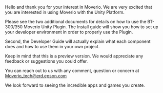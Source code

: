 Hello and thank you for your interest in Moverio. 
We are very excited that you are interested in using Moverio with the Unity Platform. 

Please see the two additional documents for details on how to use the BT-300/350 Moverio Unity Plugin. 
The Install guide will show you how to set up your developer environment in order to properly use the 
Plugin. 

Second, the Developer Guide will actually explain what each component does and how to use them in your own
project. 

Keep in mind that this is a preview version. We would appreciate any feedback or suggestions you could offer. 

You can reach out to us with any comment, question or concern at Moverio_tech@erd.epson.com

We look forward to seeing the incredible apps and games you create. 
